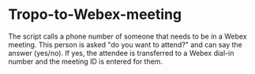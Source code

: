 # Tropo-to-Webex-meeting
The script calls a phone number of someone that needs to be in a Webex meeting. This person is asked "do you want to attend?" and can say the answer (yes/no). If yes, the attendee is transferred to a Webex dial-in number and the meeting ID is entered for them. 
